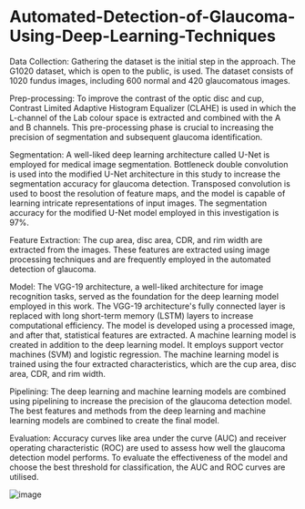 # Automated-Detection-of-Glaucoma-Using-Deep-Learning-Techniques
Data Collection: Gathering the dataset is the initial step in the approach. The G1020 dataset, which is open to the public, is used. The dataset consists of 1020 fundus images, including 600 normal and 420 glaucomatous images.

Prep-processing: To improve the contrast of the optic disc and cup, Contrast Limited Adaptive Histogram Equalizer (CLAHE) is used in which the L-channel of the Lab colour space is extracted and combined with the A and B channels. This pre-processing phase is crucial to increasing the precision of segmentation and subsequent glaucoma identification.

Segmentation: A well-liked deep learning architecture called U-Net is employed for medical image segmentation. Bottleneck double convolution is used into the modified U-Net architecture in this study to increase the segmentation accuracy for glaucoma detection. Transposed convolution is used to boost the resolution of feature maps, and the model is capable of learning intricate representations of input images. The segmentation accuracy for the modified U-Net model employed in this investigation is 97%.

Feature Extraction: The cup area, disc area, CDR, and rim width are extracted from the images. These features are extracted using image processing techniques and are frequently employed in the automated detection of glaucoma.

Model: The VGG-19 architecture, a well-liked architecture for image recognition tasks, served as the foundation for the deep learning model employed in this work. The VGG-19 architecture's fully connected layer is replaced with long short-term memory (LSTM) layers to increase computational efficiency. The model is developed using a processed image, and after that, statistical features are extracted. A machine learning model is created in addition to the deep learning model. It employs support vector machines (SVM) and logistic regression. The machine learning model is trained using the four extracted characteristics, which are the cup area, disc area, CDR, and rim width.

Pipelining: The deep learning and machine learning models are combined using pipelining to increase the precision of the glaucoma detection model. The best features and methods from the deep learning and machine learning models are combined to create the final model.

Evaluation: Accuracy curves like area under the curve (AUC) and receiver operating characteristic (ROC) are used to assess how well the glaucoma detection model performs. To evaluate the effectiveness of the model and choose the best threshold for classification, the AUC and ROC curves are utilised.

![image](https://github.com/priyak307/Automated-Detection-of-Glaucoma-Using-Deep-Learning-Techniques/assets/104674161/41c9a279-171e-4e3c-85dc-4a0e3c5800db)
